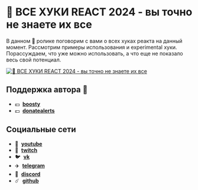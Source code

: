 # 🐬 ВСЕ ХУКИ REACT 2024 - вы точно не знаете их все

В данном 🐬 ролике поговорим с вами о всех хуках реакта на данный момент. Рассмотрим примеры использования и experimental хуки. Порассуждаем, что уже можно использовать, а что еще не показало весь свой потенциал.

[![🐬 ВСЕ ХУКИ REACT 2024 - вы точно не знаете их все](https://img.youtube.com/vi/M-eU6PBEbCw/maxresdefault.jpg)](https://youtu.be/M-eU6PBEbCw)

## Поддержка автора 🧊

- 💵 &nbsp;**[boosty](https://boosty.to/siberiacancode)**
- 💵 &nbsp;**[donatealerts](https://www.donationalerts.com/r/siberiacancode)**

## Социальные сети

- :popcorn: &nbsp;**[youtube](https://www.youtube.com/c/SIBERIACANCODE)**
- :popcorn: &nbsp;**[twitch](https://www.twitch.tv/siberiacancode)**
- :bird: &nbsp;**[vk](https://vk.com/siberiacancode)**
- :airplane: &nbsp;**[telegram](https://t.me/siberiacancode)**
- :robot: &nbsp;**[discord](https://discord.gg/UsM4F9h6hn)**
- :comet: &nbsp;**[github](https://github.com/debabin)**

